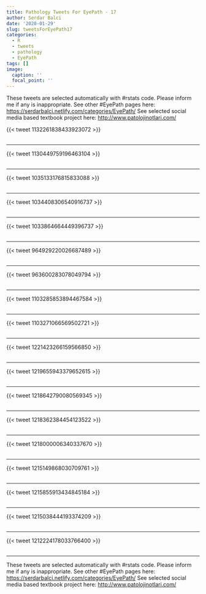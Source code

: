 ```yaml
---
title: Pathology Tweets For EyePath - 17
author: Serdar Balci
date: '2020-01-29'
slug: tweetsForEyePath17
categories:
  - R
  - tweets
  - pathology
  - EyePath
tags: []
image:
  caption: ''
  focal_point: ''
---
```



These tweets are selected automatically with #rstats code. Please inform me if any is inappropriate.
See other #EyePath pages here: https://serdarbalci.netlify.com/categories/EyePath/ 
See selected social media based textbook project here: http://www.patolojinotlari.com/

{{< tweet 1132261838433923072 >}}
<br>
<br>
<hr>
{{< tweet 1130449759196463104 >}}
<br>
<br>
<hr>
{{< tweet 1035133176815833088 >}}
<br>
<br>
<hr>
{{< tweet 1034408306540916737 >}}
<br>
<br>
<hr>
{{< tweet 1033864664449396737 >}}
<br>
<br>
<hr>
{{< tweet 964929220026687489 >}}
<br>
<br>
<hr>
{{< tweet 963600283078049794 >}}
<br>
<br>
<hr>
{{< tweet 1103285853894467584 >}}
<br>
<br>
<hr>
{{< tweet 1103271066569502721 >}}
<br>
<br>
<hr>
{{< tweet 1221423266159566850 >}}
<br>
<br>
<hr>
{{< tweet 1219655943379652615 >}}
<br>
<br>
<hr>
{{< tweet 1218642790080569345 >}}
<br>
<br>
<hr>
{{< tweet 1218362384454123522 >}}
<br>
<br>
<hr>
{{< tweet 1218000006340337670 >}}
<br>
<br>
<hr>
{{< tweet 1215149868030709761 >}}
<br>
<br>
<hr>
{{< tweet 1215855913434845184 >}}
<br>
<br>
<hr>
{{< tweet 1215038444193374209 >}}
<br>
<br>
<hr>
{{< tweet 1212224178033766400 >}}
<br>
<br>
<hr>


These tweets are selected automatically with #rstats code. Please inform me if any is inappropriate.
See other #EyePath pages here: https://serdarbalci.netlify.com/categories/EyePath/ 
See selected social media based textbook project here: http://www.patolojinotlari.com/
